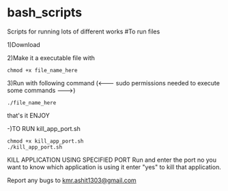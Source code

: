 # bash_scripts
Scripts for running lots of different works
#To run files 

1)Download

2)Make it a executable file with 
    
    chmod +x file_name_here

3)Run with following command (<--- sudo permissions needed to execute some commands --->)
    
    ./file_name_here
    
that's it 
ENJOY

-)TO RUN kill_app_port.sh 
    
    chmod +x kill_app_port.sh
    ./kill_app_port.sh

KILL APPLICATION USING SPECIFIED PORT
Run and enter the port no you want to know which application is using it
enter "yes" to kill that application.

Report any bugs to kmr.ashit1303@gmail.com


